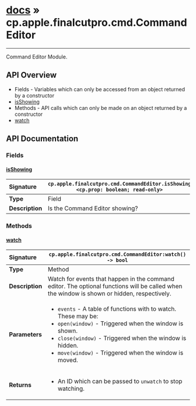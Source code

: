 # [docs](index.md) » cp.apple.finalcutpro.cmd.CommandEditor
---

Command Editor Module.

## API Overview
* Fields - Variables which can only be accessed from an object returned by a constructor
 * [isShowing](#isshowing)
* Methods - API calls which can only be made on an object returned by a constructor
 * [watch](#watch)

## API Documentation

### Fields

#### [isShowing](#isshowing)
| <span style="float: left;">**Signature**</span> | <span style="float: left;">`cp.apple.finalcutpro.cmd.CommandEditor.isShowing <cp.prop: boolean; read-only>` </span>                                                          |
| -----------------------------------------------------|---------------------------------------------------------------------------------------------------------|
| **Type**                                             | Field                                                                                         |
| **Description**                                      | Is the Command Editor showing?                                                                                         |

### Methods

#### [watch](#watch)
| <span style="float: left;">**Signature**</span> | <span style="float: left;">`cp.apple.finalcutpro.cmd.CommandEditor:watch() -> bool` </span>                                                          |
| -----------------------------------------------------|---------------------------------------------------------------------------------------------------------|
| **Type**                                             | Method                                                                                         |
| **Description**                                      | Watch for events that happen in the command editor. The optional functions will be called when the window is shown or hidden, respectively.                                                                                         |
| **Parameters**                                       | <ul><li>`events` - A table of functions with to watch. These may be:</li><li>  `open(window)` - Triggered when the window is shown.</li><li>  `close(window)` - Triggered when the window is hidden.</li><li>  `move(window)` - Triggered when the window is moved.</li></ul> |
| **Returns**                                          | <ul><li>An ID which can be passed to `unwatch` to stop watching.</li></ul>          |

